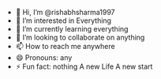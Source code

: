 - 👋 Hi, I’m @rishabhsharma1997
- 👀 I’m interested in Everything
- 🌱 I’m currently learning everything
- 💞️ I’m looking to collaborate on anything
- 📫 How to reach me anywhere
- 😄 Pronouns: any
- ⚡ Fun fact: nothing
A new Life A new start

<!---
rishabhsharma1997/rishabhsharma1997 is a ✨ special ✨ repository because its `README.md` (this file) appears on your GitHub profile.
You can click the Preview link to take a look at your changes.
--->
